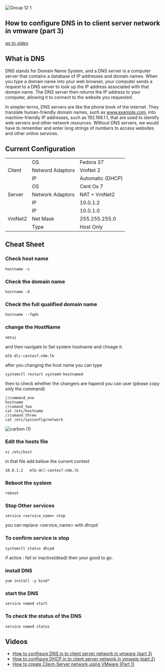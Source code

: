 ![Group 12 1](https://user-images.githubusercontent.com/87405522/227531251-7d06c935-c4e6-4aca-80c2-e4b72d7e340f.png)
<section id="intro">
<h1>How to configure DNS in to client server network in vmware (part 3)</h1> <a href="#Videos">go to video</a>
</section>
<section id="body">
  <h2>What is DNS</h2>
  DNS stands for Domain Name System, and a DNS server is a computer server that contains a database of IP addresses and domain names. When you type a domain name into your web browser, your computer sends a request to a DNS server to look up the IP address associated with that domain name. The DNS server then returns the IP address to your computer, allowing it to connect to the website you requested.

In simpler terms, DNS servers are like the phone book of the internet. They translate human-friendly domain names, such as www.example.com, into machine-friendly IP addresses, such as 192.168.1.1, that are used to identify web servers and other network resources. Without DNS servers, we would have to remember and enter long strings of numbers to access websites and other online services.
</section>

<h2>Current Configuration
</h2>

<table>
<tr>
<td rowspan="4">Client </td>
</tr>
<tr><td>OS</td>
<td>Fedora 37</td>
</tr>
<tr>
<td>Netword Adaptors</td>
<td>VmNet 2</td>
</tr>
<tr>
<td>IP</td>
<td>Automatic (DHCP)</td>
</tr>
<tr>
<td rowspan="4">
Server
</td>
</tr>
<tr>
<td>OS</td>
<td>Cent Os 7</td>
</tr>
<tr>
<td>Network Adaptors</td>
<td>NAT + VmNet2</td>
</tr>
<tr>
<td>IP</td>
<td>10.0.1.2</td>
</tr>
<tr>
<td rowspan="4">VmNet2</td>
</tr>
<tr>
<td>IP</td>
<td>10.0.1.0</td>
</tr>
<tr>
<td>Net Mask</td>
<td>255.255.255.0</td>
</tr>
<tr>
<td>Type</td>
<td>Host Only</td>
</tr>
</table>


<h2>Cheat Sheet</h2>
<h3>Check host name</h3>

```
hostname -s
```

<h3>Check the domain name</h3>

```
hostname -d
```

<h3>Check the full qualified domain name </h3>

```
hostname --fqdn
```

<h3> change the HostName </h3>

```
nmtui
```
and then navigate to Set system hostname and chnage it.

```
mlb-dlc-centos7.ndm.lk
```

after you changing the host name you can type 

```
systemctl restart systemd-hostnamed
```

then to check whether the changers are hapend you can user (please copy only the command)
```
//command_one
hostname
//comand_two
cat /etc/hostname
//comand_three
cat /etc/sysconfig/network
```
![carbon (1)](https://user-images.githubusercontent.com/87405522/227563182-b3fce40d-51b2-470b-8977-8333f5d63c16.png)

<h3>Edit the hosts file</h3>

```
vi /etc/host
```

in that file add bellow the current context

```
10.0.1.2   mlb-dcl-centos7.ndm.lk
```

<h3>Reboot the system</h3>

```
reboot
```

<h3>Stop Other services</h3>

```
service <service_name> stop
```
you can replace <service_name> with dhcpd
<h3>To confirm service is stop</h3>

```
systemctl status dhcpd
```
if actice : fail or inactive(dead) then your good to go.

<h3>install DNS</h3>

```
yum install -y bind*
```

<h3>start the DNS</h3>
 
 ```
 service named start
 ```
 
 <h3> To check the status of the DNS </h3>
 
 ```
 service named status
 ```
 
<section id="Videos">
  <h2>Videos </h2>
  <ul>
    <li><a href="#">How to configure DNS in to client server network in vmware (part 3)</a></li>
    <li><a href="https://youtu.be/cpVDUaY2iSk">How to configure DHCP in to client server network in vmware (part 2)</a></li>
    <li><a href="https://youtu.be/HVKu4zFpjA0"> How to create Client-Server network using VMware (Part 1)</a></li>
  </ul>
  
   
   
     
    

 
</section>
